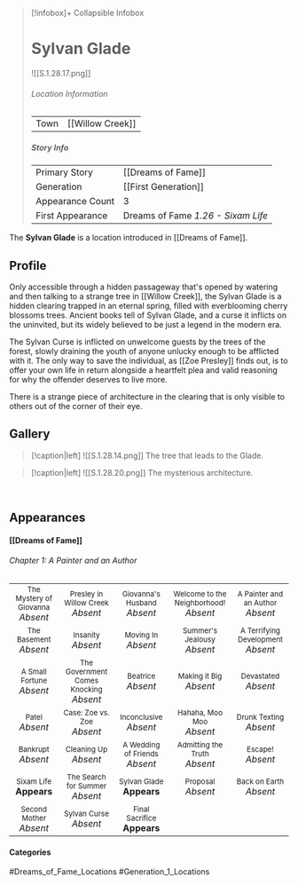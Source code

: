 > [!infobox]+ Collapsible Infobox
> # Sylvan Glade
> ![[S.1.28.17.png]] 
> ###### Location Information
> |  |  | 
> | ---- | ---- | 
> | Town | [[Willow Creek]] | 
> 
> ##### Story Info
> |  |  | 
> | ---- | ---- | 
> | Primary Story | [[Dreams of Fame]] | 
> | Generation | [[First Generation]] |
> | Appearance Count | 3 | 
> | First Appearance | Dreams of Fame *1.26 - Sixam Life*

The **Sylvan Glade** is a location introduced in [[Dreams of Fame]]. 

## Profile
Only accessible through a hidden passageway that's opened by watering and then talking to a strange tree in [[Willow Creek]], the Sylvan Glade is a hidden clearing trapped in an eternal spring, filled with everblooming cherry blossoms trees. Ancient books tell of Sylvan Glade, and a curse it inflicts on the uninvited, but its widely believed to be just a legend in the modern era.

The Sylvan Curse is inflicted on unwelcome guests by the trees of the forest, slowly draining the youth of anyone unlucky enough to be afflicted with it. The only way to save the individual, as [[Zoe Presley]] finds out, is to offer your own life in return alongside a heartfelt plea and valid reasoning for why the offender deserves to live more.

There is a strange piece of architecture in the clearing that is only visible to others out of the corner of their eye.

## Gallery
> [!caption|left]
> ![[S.1.28.14.png]] 
> The tree that leads to the Glade.

> [!caption|left]
> ![[S.1.28.20.png]] 
> The mysterious architecture.

<br style="clear:both; margin: 0; padding: 0" />

## Appearances
#### [[Dreams of Fame]]
###### Chapter 1: A Painter and an Author
|                                                                       |     |     |     |     |
| --------------------------------------------------------------------- | --- | --- | --- | --- |
| <center><font size=2>The Mystery of Giovanna<br><font size=3>*Absent*| <center><font size=2>Presley in Willow Creek<br><font size=3>*Absent* | <center><font size=2>Giovanna's Husband<br><font size=3>*Absent* | <center><font size=2>Welcome to the Neighborhood!<br><font size=3>*Absent* | <center><font size=2>A Painter and an Author<br><font size=3>*Absent* |
| <center><font size=2>The Basement<br><font size=3>*Absent* | <center><font size=2>Insanity<br><font size=3>*Absent* | <center><font size=2>Moving In<br><font size=3>*Absent* | <center><font size=2>Summer's Jealousy<br><font size=3>*Absent*| <center><font size=2>A Terrifying Development<br><font size=3>*Absent* |
| <center><font size=2>A Small Fortune<br><font size=3>*Absent* | <center><font size=2>The Government Comes Knocking<br><font size=3>*Absent* | <center><font size=2>Beatrice<br><font size=3>*Absent* | <center><font size=2>Making it Big<br><font size=3>*Absent*| <center><font size=2>Devastated<br><font size=3>*Absent* |
| <center><font size=2>Patel<br><font size=3>*Absent* | <center><font size=2>Case: Zoe vs. Zoe<br><font size=3>*Absent* | <center><font size=2>Inconclusive<br><font size=3>*Absent* | <center><font size=2>Hahaha, Moo Moo<br><font size=3>*Absent* | <center><font size=2>Drunk Texting<br><font size=3>*Absent* |
| <center><font size=2>Bankrupt<br><font size=3>*Absent* | <center><font size=2>Cleaning Up<br><font size=3>*Absent* | <center><font size=2>A Wedding of Friends<br><font size=3>*Absent* | <center><font size=2>Admitting the Truth<br><font size=3>*Absent* | <center><font size=2>Escape!<br><font size=3>*Absent* |
| <center><font size=2>Sixam Life<br><font size=3>**Appears**| <center><font size=2>The Search for Summer<br><font size=3>*Absent* | <center><font size=2>Sylvan Glade<br><font size=3>**Appears**  | <center><font size=2>Proposal<br><font size=3>*Absent* | <center><font size=2>Back on Earth<br><font size=3>*Absent* |
| <center><font size=2>Second Mother<br><font size=3>*Absent*| <center><font size=2>Sylvan Curse<br><font size=3>*Absent* | <center><font size=2>Final Sacrifice<br><font size=3>**Appears**  |  |  |
#### Categories
#Dreams_of_Fame_Locations #Generation_1_Locations